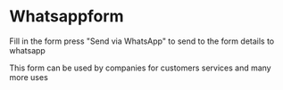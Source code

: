 # Whatsappform
Fill in the form 
press "Send via WhatsApp" to send to the form details to whatsapp

This form can be used by companies for customers services and many more uses
